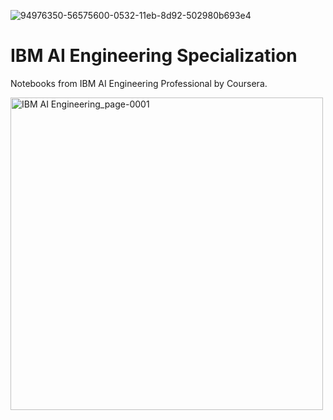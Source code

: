 ![94976350-56575600-0532-11eb-8d92-502980b693e4](https://github.com/cockles98/IBM_AI_Engineering_Course/assets/113461788/709dffdd-ae49-4dfa-b9e7-20f1d52fca05)
# IBM AI Engineering Specialization
Notebooks from IBM AI Engineering Professional by Coursera.

<img src="https://github.com/cockles98/IBM_AI_Engineering_Course/assets/113461788/709dffdd-ae49-4dfa-b9e7-20f1d52fca05" alt="IBM AI Engineering_page-0001" width="500"/>
